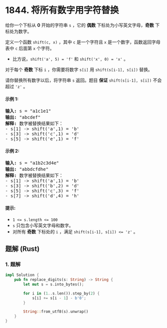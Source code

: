 # 1844. 将所有数字用字符替换
给你一个下标从 **0** 开始的字符串 `s` ，它的 **偶数** 下标处为小写英文字母，**奇数** 下标处为数字。

定义一个函数 `shift(c, x)` ，其中 `c` 是一个字符且 `x` 是一个数字，函数返回字母表中 `c` 后面第 `x` 个字符。
* 比方说，`shift('a', 5) = 'f'` 和 `shift('x', 0) = 'x'` 。

对于每个 **奇数** 下标 `i` ，你需要将数字 `s[i]` 用 `shift(s[i-1], s[i])` 替换。

请你替换所有数字以后，将字符串 `s` 返回。题目 **保证** `shift(s[i-1], s[i])` 不会超过 `'z'` 。

#### 示例 1:
<pre>
<strong>输入:</strong> s = "a1c1e1"
<strong>输出:</strong> "abcdef"
<strong>解释:</strong> 数字被替换结果如下：
- s[1] -> shift('a',1) = 'b'
- s[3] -> shift('c',1) = 'd'
- s[5] -> shift('e',1) = 'f'
</pre>

#### 示例 2:
<pre>
<strong>输入:</strong> s = "a1b2c3d4e"
<strong>输出:</strong> "abbdcfdhe"
<strong>解释:</strong> 数字被替换结果如下：
- s[1] -> shift('a',1) = 'b'
- s[3] -> shift('b',2) = 'd'
- s[5] -> shift('c',3) = 'f'
- s[7] -> shift('d',4) = 'h'
</pre>

#### 提示:
* `1 <= s.length <= 100`
* `s` 只包含小写英文字母和数字。
* 对所有 **奇数** 下标处的 `i` ，满足 `shift(s[i-1], s[i]) <= 'z'` 。

## 题解 (Rust)

### 1. 题解
```Rust
impl Solution {
    pub fn replace_digits(s: String) -> String {
        let mut s = s.into_bytes();

        for i in (1..s.len()).step_by(2) {
            s[i] += s[i - 1] - b'0';
        }

        String::from_utf8(s).unwrap()
    }
}
```
